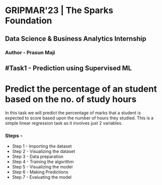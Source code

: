 # GRIPMAR'23 | The Sparks Foundation
## Data Science & Business Analytics Internship
### Author - Prasun Maji
## #Task1 - Prediction using Supervised ML
# Predict the percentage of an student based on the no. of study hours
In this task we will predict the percentage of marks that a student is expected to score based upon the number of hours they studied. This is a simple linear regression task as it involves just 2 variables.
### Steps -
- Step 1 - Importing the dataset
- Step 2 - Visualizing the dataset
- Step 3 - Data preparation
- Step 4 - Training the algorithm
- Step 5 - Visualizing the model
- Step 6 - Making Predictions
- Step 7 - Evaluating the model
